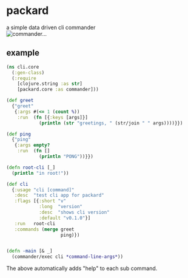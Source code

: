 # packard
a simple data driven cli commander  
![commander...](https://y.yarn.co/5ecac47d-b771-463f-8c80-82fdc0e7c243_text.gif)

## example
```clojure
(ns cli.core
  (:gen-class)
  (:require
    [clojure.string :as str]
    [packard.core :as commander]))

(def greet
  {"greet"
   {:args #(<= 1 (count %))
    :run  (fn [{:keys [args]}]
            (println (str "greetings, " (str/join " " args))))}})

(def ping 
  {"ping"
   {:args empty?
    :run  (fn []
            (println "PONG"))}})

(defn root-cli [_]
  (println "in root!"))

(def cli
  {:usage "cli [command]"
   :desc  "test cli app for packard"
   :flags [{:short "v"
            :long  "version"
            :desc  "shows cli version"
            :default "v0.1.0"}]
   :run   root-cli
   :commands (merge greet
                    ping)})


(defn -main [& _]
  (commander/exec cli *command-line-args*))
```


The above automatically adds "help" to each sub command.

